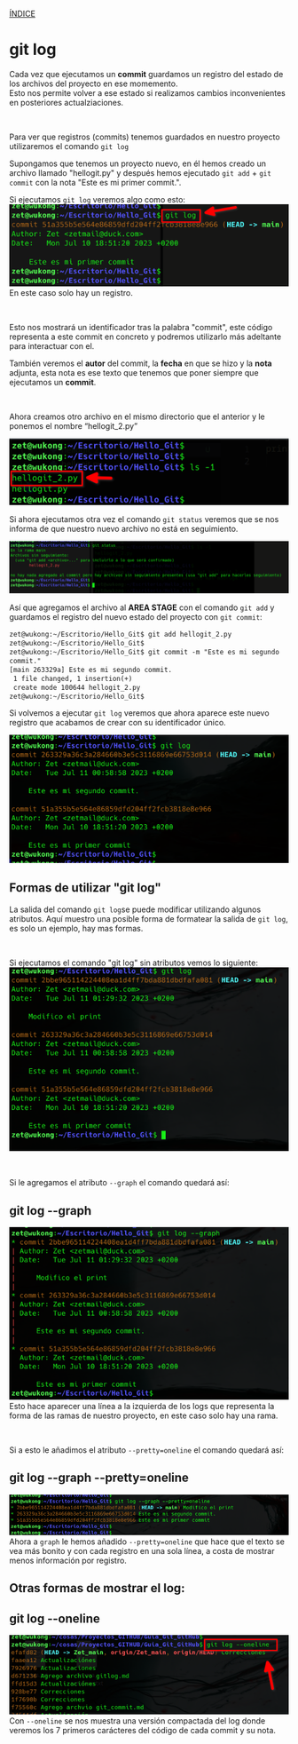 [ÍNDICE](https://github.com/JoseFerDel/Guia_Git_GitHub/blob/Zet_main/README.md)

# **git log**

Cada vez que ejecutamos un **commit** guardamos un registro del estado de los archivos del proyecto en ese momemento.    
Esto nos permite volver a ese estado si realizamos cambios inconvenientes en posteriores actualziaciones.

&nbsp;

Para ver que registros (commits) tenemos guardados en nuestro proyecto utilizaremos el comando `git log`

Supongamos que tenemos un proyecto nuevo, en él hemos creado un archivo llamado "hellogit.py" y después hemos ejecutado `git add` + `git commit` con la nota "Este es mi primer commit.".

Si ejecutamos `git log` veremos algo como esto:    
![git_log](/IMG/git_log_01.png "git log")
En este caso solo hay un registro.

&nbsp;

Esto nos mostrará un identificador tras la palabra "commit", este código representa a este commit en concreto y podremos utilizarlo más adeltante para interactuar con el.

También veremos el **autor** del commit, la **fecha** en que se hizo y la **nota** adjunta, esta nota es ese texto que tenemos que poner siempre que ejecutamos un **commit**.

&nbsp;

Ahora creamos otro archivo en el mismo directorio que el anterior y le ponemos el nombre “hellogit_2.py”

![git_log](/IMG/git_log_02.png "git log")

Si ahora ejecutamos otra vez el comando `git status` veremos que se nos informa de que nuestro nuevo archivo no está en seguimiento.

![git_log](/IMG/git_log_03.png "git log")

Así que agregamos el archivo al **AREA STAGE** con el comando `git add` y guardamos el registro del nuevo estado del proyecto con  `git commit`:

```
zet@wukong:~/Escritorio/Hello_Git$ git add hellogit_2.py 
zet@wukong:~/Escritorio/Hello_Git$ 
zet@wukong:~/Escritorio/Hello_Git$ git commit -m "Este es mi segundo commit."
[main 263329a] Este es mi segundo commit.
 1 file changed, 1 insertion(+)
 create mode 100644 hellogit_2.py
zet@wukong:~/Escritorio/Hello_Git$ 
```

Si volvemos a ejecutar `git log`  veremos que ahora aparece este nuevo registro que acabamos de crear con su identificador único.

![git_log](/IMG/git_log_04.png "git log")


## **Formas de utilizar "git log"**

La salida del comando `git log`se puede modificar utilizando algunos atributos.
Aquí muestro una posible forma de formatear la salida de `git log`, es solo un ejemplo, hay mas formas.
    
&nbsp;    

Si ejecutamos el comando "git log" sin atributos vemos lo siguiente:    
![git_log](/IMG/git_log_05.png "git log")

&nbsp;    

Si le agregamos el atributo `--graph` el comando quedará así:
## git log --graph    
![git_log](/IMG/git_log_06.png "git log")
Esto hace aparecer una línea a la izquierda de los logs que representa la forma de las ramas de nuestro proyecto, en este caso solo hay una rama.

&nbsp;    

Si a esto le añadimos el atributo `--pretty=oneline` el comando quedará así:
## git log --graph --pretty=oneline
![git_log](/IMG/git_log_07.png "git log")
Ahora a `graph` le hemos añadido `--pretty=oneline` que hace que el texto se vea más bonito y con cada registro en una sola línea, a costa de mostrar menos información por registro.


## **Otras formas de mostrar el log:**

## git log --oneline
![git_log](/IMG/git_log_09.png "git log")
Con `--oneline` se nos muestra una versión compactada del log donde veremos los 7 primeros carácteres del código de cada commit y su nota.




